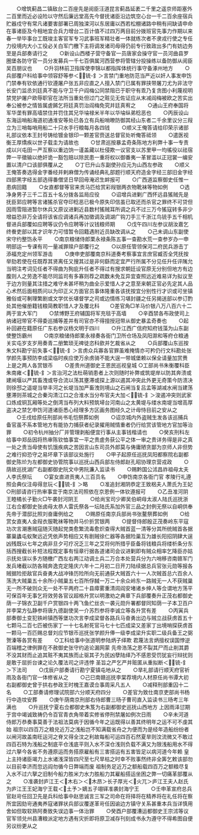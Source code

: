 <!-- { "loadSidebar": true } -->
　　○增筑蓟昌二镇敌台二百座先是阅臣汪道昆言蓟昌延袤二千里之遥京师距塞外二百里而近必设险以守然后廉远堂高先今督抚诸臣沿边筑空心台一千二百余座宿兵贮器戍守有常凡诸要害部署已周独滦河以东居庸以西若松棚诸路中稍有间缺请申命在事诸臣及今相地宜合兵力增台二百计值不过四万两目前分拨班官先事力作期以来春一举毕事台工既竣主客官军专习武事班军精壮者一体就练次者不隶戎行使之专任力役境内大小工役必关白军门檄下主将调发诸司毋得仍前专行致政出多门有妨边务至是兵部奏请行之
　　○新设山西楼子营守备官一员唐家会操守官一员河曲县罗圈堡各防守官一员分发募兵一千七百俱属河西营参将管辖分投操练以备防御从阅臣吴百朋议也
　　○升羽林前卫指挥使李锦以都指挥体统行事守备涿州地方
　　○兵部覆户科给事中领容舒等参＜锍-釒＞言禁门重地防范当严近以奸人事发申饬门禁奉有钦依通行钦遵屠户张五非应直之人擅入禁门已属有罪挟带屠刀尤为非法守长安门监丞刘廷真不能与守卫千户阎梅公同禁阻已于职守有乖乃复贪图小利蔑视明禁党护屠户欧辱职官在法所当重处但过门之赃见无佐证应从末减阎梅被欧之苦实出奉公被参之情皆属虗餙乞将廷真罚治阎梅免究并廷真宥之
　　○通山王府奉国将军华垄有罪高墙禁住并罚住其兄华埨禄米半年以华埨纵弟稔恶也
　　○丙辰设山东海运哨船海道初通淮安等处已各立有兵船哨暸防御其经山东者二千余里议分三叚立为三哨每哨用船二十只水手行粮每月各四钱
　　○顺义王俺答请给印荣示诸部礼部议依本王封号铸给镀金银印一颗差官赍送总督官处听俺答祗领
　　○遣医视衡王厚燆疾以世子载圭为请故也
　　○甘肃巡按暴孟奇条陈地方利弊十事一专责成以兴屯田一严互察以重边饷一谨盖藏以杜侵欺一议官支以苏里甲一均徭役以祛宿弊一平徵输以绝奸诡一豁包赔以除民患一重将权以御番夷一革冒滥以正冠裳一编安置以清户口该部俱覆从之
　　○丁巳升山东副使孙应元为山西左参政
　　○顺义王俺答奏选得金字番经并剌麻僧为传诵经典礼部题行顺天府造金字经三部旧金字经四部黑字经五部选得番僧坚日早回毋淹迟生衅报可
　　○广西道监察御史任惟一患病回籍
　　○女直都督等官来贡马匹给赏彩叚银两衣物靴袜等物如例
　　○选净身男子三千二百五十名分拨各监局应役
　　○诏增兵进剿广西怀远县猺贼先是抚臣郭应聘等言诸猺杀官夺印稔恶已极今原失印信虽已取还而杀官之罪终不可贷但因雨雪阻进暂尔休兵又原议进剿近县数村猺贼耳所调之兵不过三万今猺寇转多非少增益恐非万全请将该省应调诸兵再加徵调及调湖广钩刀手三千浙江鸟铳手五千相机督进兵部覆如应聘等议仍令应聘等计议钱粮师期
　　○戊午四川左参议胡汝嘉乞终餋吏部以其才识年力可惜暂令回籍遇附近员缺改调从之
　　○己未调山东副使宋守约整饬永平
　　○南京粮储侍郎栗永禄条陈五事一查勘水荒一查参岁办一申明部运一专课有司一量减罪赎户部覆行之
　　○以原任管领保河二府民兵游击丁添福充定州领军游击
　　○庚申吏部覆南京科道奏考察事宜言庶官臧否全凭抚按举劾若使在任既荐其贤离任又搜其过是非何繇而定宜严行所属不分见任升任评隲允当明注考词见任者不得曲为狥庇升任者不得过有搜求朝廷设官原无分别但地方有边腹则人之劳逸不能尽同监司有多寡则荐之疏数未免互异宜查照远近难易详为拟议至于边方则量其注措之难守未甚坏稍为曲全示爱惜人才之意至来朝正官必先定其人品心术然后面相质问以为印正义方面官员事体隆重各该抚按宜分别性行才识或可坐镇雅俗或可剸理繁剧或文学优长堪督学之司或边情练习堪封疆之任另揭送部以参订酌处其他催册籍钱粮简教职惜人才及覆北科　　○差官角□羊马价银八万八百六十二两于宣大军门
　　○禁博野王府辅国将军充毯于高墙
　　○辛酉禁各布政使司上纳诸冠带官不得委巡捕等差并有司官亦不得擅授冠带从御史暴孟奇奏也
　　○起补回避在籍原任广东右参议杨文明于四川
　　○升江西广信府知府钱藻为山东副使整饬霸州
　　○南京粮储侍郎栗永禄奏各衙门卫所仓场及凤阳滁和等府仓粮通关实屯岁支岁用奏青二册繁琐无禆徒恣科歛并乞裁省从之
　　○兵部覆山东巡按朱文科勘宁前失事＜锍-釒＞言虏众兵寡各官罪虽难掩情亦可矜仍行文科勘处张学颜先事预防李成梁临时疾应使万余虏骑不能大逞一带城堡赖以保全请量加赏赉  上是之两人各赏银币
　　○差贵州道御史王恩民巡视皇城
○工部尚书朱衡覆科臣朱南雍＜锍-釒＞言治河之法杜萌销患者上次则随时补弊或筑堤岸以防其奔溃或建闸堰以严其畜洩或导合流以荡其壅滞或探上源以遏其冲突此外更无奇策今防溃决则徐邳之遥堤当举丰河之长堤当加严畜洩则境山之石闸当复吕孟等湖减水闸当建荡壅滞则茶城之合秦沟清江口之合淮水当分布官夫大加＜锍-釒＞浚遏冲突则武家口炼成铜瓦厢等处之倒湾当布列大料预筑埽台河南山之太黄堤与缕水南堤当增高厚盗决之禁乞申饬河道诸臣悉心经理多方区画务图经久之计毋恃目前之安从之
　　○壬戌给原任刑部尚书毛恺祭葬如例
　　○诏京城内外盗贼生发各该巡捕兵备官虽不系本管地方有能协力捕获者纪录擢用贼情重者仍行给赏该管地方官加等治罪
　　○初令杭州抽分厂并管理剥船便宜行事从主事钱楷请也
　　○癸亥刑科左给事中郑岳因将热审陈钦恤事宜一平之贵虗务获公平之体一审之贵详务得是非之真一处之贵当毋使有饥饿疾病之苦因言山东司员外郎莫与俦庸陋贪鄙为京师人非但势之难行抑恐守之易坏章下该部议处施行
　　○甲子起原任巡抚凤阳都察院右副都御史陈炌为左都御史协管院事以巡抚山西兵部左侍郎赵孔昭协理京营戎政
　　○荫故巡抚湖广右副都御史阮文中男阮濂入监读书
　　○赐黔国公沭昌祚祖母太夫人李氏祭坛
　　○宴女直进贡夷人三百员名
　　○申饬南京各衙门官  孝陵行礼遵照会典仪注毋得怠玩＜锍-釒＞略
　　○准追封湘阴恭定王致梠夫人萧氏为王妃　○刑部请咨行热审事宜于南京法司照依在京恩例一体钦遵报可
　　○乙丑准河阴王睦橘长子勤火□午袭封河阴王
　　○给尚宝司少卿吴伯峒母太淑人陆氏巡抚浙江右佥都御史张卤母太恭人雷氏祭各一坛陆氏系加外官三品之封例无祭以自峒供奉  先帝于潜邸比照刘奋庸例给之
　　○赐原任南京兵部尚书张鳌祭葬如例
　　○给赏女直夷人金叚衣服靴袜等物并马价折赏银两
　　○提督侍郎殷正茂奏岭东平寇功次言潮惠贼寇随灭随起党类愈繁流毒愈炽查得大贼首蓝一清等分其所统贼首各据寨巢蠭屯蚁聚远近凭依声势相应又有剧贼徐仁器等各据险巢互为雄长阳招阴肆大逞凶残既以七年之病非旦夕可疗况乏三年之艾将何所措乎臣备将钱粮兵将缕析条分东括西搜截长补短法程既定事有恒章行据各道诸司会议进剿即有贼众相率乞降臣亦姑示抚处误以多方随檄广西左右两江动调土兵二万合本处营兵分为六哨移咨南赣军门发兵堵截以防各贼奔逸克定隆庆六年十二月初二日开刀陆续据总兵官张元勋等报各贼据险拒敌官兵奋勇大战冲锋历险所向无前通获大贼首六十一人次贼首总六百余人荡洗大贼巢五十余所小贼巢五七百所俘馘一万二十余众岭东一路贼无一人不获贼巢无一所不破则众无一处不平两府二十县瘴雾重清闾阎安堵诸乡绅人等佥谓地方荡平可保百年无事乞将效劳各官议超格升赏以明激劝之典章下兵部覆奏升正茂右都御史荫一子锦衣卫副千户赏银四十两飞鱼纻丝衣一袭元勋升署都督同知荫一子本卫百户并李棠方弘静参将唐九德副使吴一介苏烈参将李诚立等各升赏有差
　　○丙寅兵部奏御土变犯铁岭镇西等堡功次言李成梁督各路兵马奋勇出边与贼立战获虏首五十七颗马二百七匹被伤家丁一十七名射死官马七十七匹成梁又差家丁出境哨探获虏首一颗马一百匹赐总督刘应节银币巡抚张学颜升俸一级李成梁升实职二级兵备王之弼贺溱等各赏有差
　　○工科给事中张道明参陆炳子绎欺  君蔑法言炳擅权误国悖逆百端稽之律例罪在不赦御史张守约追论漏网蒙  先帝浩荡之恩不裂其尸而止削其爵不没其财而止追其赃不夷其族而止驱其子为民凶孽陆绎乃不感恩受罚犹妄行辩扰则是敢于屈折台谏之论久覆法司之评违悖  圣旨之严乞严并赃匿从重拟断＜锍-釒＞下法司
　　○戊辰户部奏请行勘宁夏镇屯地从之
　　○旱礼部请行顺天府官祈雨及各衙门官一体修省从之
　　○己巳南赣巡抚李棠荐境内人材原任尚书谭大初右副都御史曾于拱右参政王时槐王嘉谟佥事周采凡五人
　　○减释刑部重囚十二名
　　○工部奏请修理试院部六分顺天府四分
　　○差官为致仕南京吏部尚书杨行中造坟安葬
　　○庚午荫南京刑部右侍郎曹三旸子曹司直入监读书三旸考三年满也
　　○升巡抚宁夏右佥都御史朱笈为右副都御史巡抚山西地方  上因雨泽愆期于宫中竭诚致祷仍令百官青衣角带着实修省停刑禁屠如例次日雨
　　○辛未河道侍郎万恭奏事莫善于法祖法莫病于因循今年之运既得以善其终明年之运不可不虔其始  祖宗以四百万之粮兑近万之浅船岂不知满载省舟之为便而为是经年造船纷纷者以闸河故盖南旺运河之脊又得全汶之利故每船可运四百石然夏旱则汶流微又不敢过四百石特为浅船之制底平仓浅底平则入水不深仓浅则负载不满又为限浅船用水不得过六拏今各省不务遵原运而务搭原雇船有三害搭运有五害皆足以病河道今年赖  皇上主持诸臣竭力上水诸浅深皆四尺至七尺旱枯之时幸不败事然终非全筭乞敕该部勿以目前幸济而忽远阎勿循今日弊端而废  祖制务足近万之额船载四百万之额粮尽复入水不过六拏之旧制今船力胜米力水力胜船力其雇船搭运坐困之弊一切痛革部覆从之
　　○准袭封庐江王＜木右＞＜木昂＞长子厚光＜火兀＞庐江王夫人赵氏为庐江王王妃海宁王载＜土予＞嫡五子翊铎准袭封海宁王
　　○壬申革宣府总兵官赵岢任回卫先是兵科给事中赵思诚言三军之司命在将择将在精养将在礼任将在察所宜因劾岢通夷养寇诸罪状兵部议覆遂革岢任因谕边方镇守关系甚重本兵当详慎用舍如但取软熟阿奏致失误边事一体治罪
　　○癸酉户部覆漕运都御史王宗沭等议官军领兑州县漕粮派定地方遇有灾折即将原卫减存刊刻成书永为遵守不得希图自便另议纷更从之
